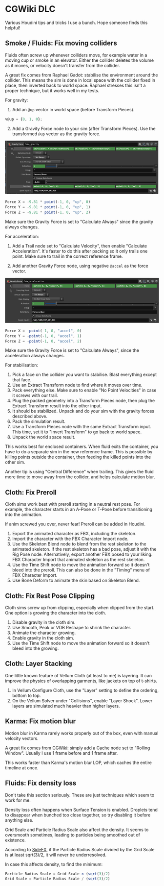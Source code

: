 # CGWiki DLC
Various Houdini tips and tricks I use a bunch. Hope someone finds this helpful!

## Smoke / Fluids: Fix moving colliders
Fluids often screw up whenever colliders move, for example water in a moving cup or smoke in an elevator. Either the collider deletes the volume as it moves, or velocity doesn't transfer from the collider.

A great fix comes from Raphael Gadot: stabilise the environment around the collider. This means the sim is done in local space with the collider fixed in place, then inverted back to world space. Raphael stresses this isn't a proper technique, but it works well in my tests.

For gravity:
1. Add an `@up` vector in world space (before Transform Pieces).
```js
v@up = {0, 1, 0};
```
2. Add a Gravity Force node to your sim (after Transform Pieces). Use the transformed `@up` vector as the gravity force.

<img src="images/movingcontainers1.PNG"/>

```js
Force X = -9.81 * point(-1, 0, "up", 0)
Force Y = -9.81 * point(-1, 0, "up", 1)
Force Z = -9.81 * point(-1, 0, "up", 2)
```
Make sure the Gravity Force is set to "Calculate Always" since the gravity always changes.

For acceleration:
1. Add a Trail node set to "Calculate Velocity", then enable "Calculate Acceleration". It's faster to do this after packing so it only trails one point. Make sure to trail in the correct reference frame.

2. Add another Gravity Force node, using negative `@accel` as the force vector.

<img src="images/movingcontainers2.PNG"/>

```js
Force X = -point(-1, 0, "accel", 0)
Force Y = -point(-1, 0, "accel", 1)
Force Z = -point(-1, 0, "accel", 2)
```
Make sure the Gravity Force is set to "Calculate Always", since the acceleration always changes.

For stabilisation:
1. Pick a face on the collider you want to stabilise. Blast everything except that face.
2. Use an Extract Transform node to find where it moves over time.
3. Pack everything else. Make sure to enable "No Point Velocities" in case it screws with our trail.
4. Plug the packed geometry into a Transform Pieces node, then plug the Extract Transform result into the other input.
5. It should be stabilized. Unpack and do your sim with the gravity forces described above.
6. Pack the simulation result.
7. Use a Transform Pieces node with the same Extract Transform input. This time, set it to "Invert Transform" to go back to world space.
8. Unpack the world space result.

This works best for enclosed containers. When fluid exits the container, you have to do a separate sim in the new reference frame. This is possible by killing points outside the container, then feeding the killed points into the other sim.

Another tip is using "Central Difference" when trailing. This gives the fluid more time to move away from the collider, and helps calculate motion blur.

## Cloth: Fix Preroll
Cloth sims work best with preroll starting in a neutral rest pose. For example, the character starts in an A-Pose or T-Pose before transitioning into the animation. 

If anim screwed you over, never fear! Preroll can be added in Houdini. 

1. Export the animated character as FBX, including the skeleton.
2. Import the character with the FBX Character Import node.
2. Use the Skeleton Blend node to blend from the rest skeleton to the animated skeleton. If the rest skeleton has a bad pose, adjust it with the Rig Pose node. Alternatively, export another FBX posed to your liking. FBX Character Import that animated skeleton as the rest skeleton.
3. Use the Time Shift node to move the animation forward so it doesn't bleed into the preroll. This can also be done in the "Timing" menu of FBX Character Import.
4. Use Bone Deform to animate the skin based on Skeleton Blend. 

## Cloth: Fix Rest Pose Clipping
Cloth sims screw up from clipping, especially when clipped from the start. One option is growing the character into the cloth. 

1. Disable gravity in the cloth sim.
2. Use Smooth, Peak or VDB Reshape to shrink the character.
3. Animate the character growing.
4. Enable gravity in the cloth sim.
5. Use the Time Shift node to move the animation forward so it doesn't bleed into the growing. 

## Cloth: Layer Stacking
One little known feature of Vellum Cloth (at least to me) is layering. It can improve the physics of overlapping garments, like jackets on top of t-shirts. 

1. In Vellum Configure Cloth, use the "Layer" setting to define the ordering, bottom to top.
2. On the Vellum Solver under "Collisions", enable "Layer Shock". Lower layers are simulated much heavier than higher layers. 

## Karma: Fix motion blur
Motion blur in Karma rarely works properly out of the box, even with manual velocity vectors.

A great fix comes from [CGWiki](https://www.tokeru.com/cgwiki/index.php?title=UsdGuide18): simply add a Cache node set to "Rolling Window". Usually I use 1 frame before and 1 frame after.

This works faster than Karma's motion blur LOP, which caches the entire timeline at once.

## Fluids: Fix density loss 
Don't take this section seriously. These are just techniques which seem to work for me. 

Density loss often happens when Surface Tension is enabled. Droplets tend to disappear when bunched too close together, so try disabling it before anything else. 

Grid Scale and Particle Radius Scale also affect the density. It seems to oversmooth sometimes, leading to particles being smoothed out of existence. 

According to [SideFX](https://www.sidefx.com/docs/houdini/nodes/dop/flipsolver.html), if the Particle Radius Scale divided by the Grid Scale is at least sqrt(3)/2, it will never be underresolved. 

In case this affects density, to find the minimum: 
```js
Particle Radius Scale = Grid Scale × (sqrt(3)/2)
Grid Scale = Particle Radius Scale / (sqrt(3)/2)
```

